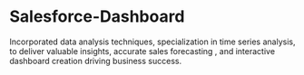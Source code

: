 # Salesforce-Dashboard
Incorporated data analysis techniques, specialization in time series analysis,  to deliver valuable insights, accurate sales forecasting , and interactive dashboard creation   driving business success. 
